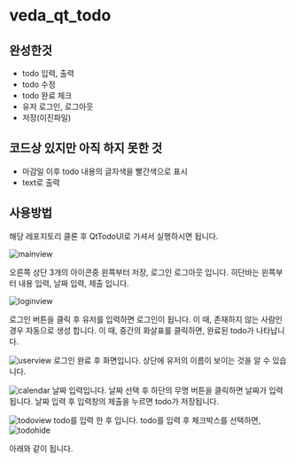 # veda_qt_todo

## 완성한것
- todo 입력, 출력
- todo 수정
- todo 완료 체크
- 유저 로그인, 로그아웃
- 저장(이진파일)

## 코드상 있지만 아직 하지 못한 것
- 마감일 이후 todo 내용의 글자색을 빨간색으로 표시
- text로 출력

## 사용방법

해당 레포지토리 클론 후 QtTodoUI로 가셔서 실행하시면 됩니다.

![mainview](https://github.com/user-attachments/assets/d50c9c36-2120-44d7-a713-a66f8b42ecbe)

오른쪽 상단 3개의 아이콘중 왼쪽부터 저장, 로그인 로그아웃 입니다.
히단바는 왼쪽부터 내용 입력, 날짜 입력, 제출 입니다.

![loginview](https://github.com/user-attachments/assets/3f17bedc-200f-4b00-b2ee-27931e983b2a)

로그인 버튼을 클릭 후 유저를 입력하면 로그인이 됩니다.
이 때, 존재하지 않는 사람인 경우 자동으로 생성 합니다.
이 때, 중간의 화살표를 클릭하면, 완료된 todo가 나타납니다.

![userview](https://github.com/user-attachments/assets/46c66fe7-cc8f-4d42-a2f6-beeb8d7d28d1)
로그인 완료 후 화면입니다.
상단에 유저의 이름이 보이는 것을 알 수 있습니다.

![calendar](https://github.com/user-attachments/assets/f5ad3c3f-ce21-4ed8-b4ba-9e138702ce3e)
날짜 입력입니다.
날짜 선택 후 하단의 무명 버튼을 클릭하면 날짜가 입력 됩니다.
날짜 입력 후 입력창의 제출을 누르면 todo가 저장됩니다.

![todoview](https://github.com/user-attachments/assets/90e677c2-eb77-466c-9be1-dc7b5205cfd5)
todo를 입력 한 후 입니다.
todo를 입력 후 체크박스를 선택하면,
![todohide](https://github.com/user-attachments/assets/b9b24825-d2f0-4823-ae27-0c7802a08ec5)

아래와 같이 됩니다.
